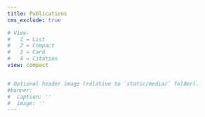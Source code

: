 ```yaml
---
title: Publications
cms_exclude: true

# View.
#   1 = List
#   2 = Compact
#   3 = Card
#   4 = Citation
view: compact


# Optional header image (relative to `static/media/` folder).
#banner:
#  caption: ''
#  image: ''
---
```


